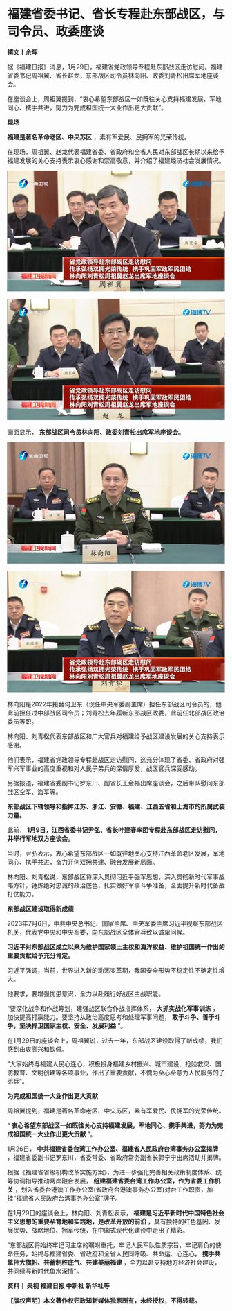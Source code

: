 # 福建省委书记、省长专程赴东部战区，与司令员、政委座谈

**撰文丨余晖**

据《福建日报》消息，1月29日，福建省党政领导专程赴东部战区走访慰问。福建省委书记周祖翼、省长赵龙，东部战区司令员林向阳、政委刘青松出席军地座谈会。

在座谈会上，周祖翼提到，“衷心希望东部战区一如既往关心支持福建发展，军地同心、携手共进，努力为完成祖国统一大业作出更大贡献”。

**现场**

**福建是著名革命老区、中央苏区** ，素有军爱民、民拥军的光荣传统。

在现场，周祖翼、赵龙代表福建省委、省政府和全省人民对东部战区长期以来给予福建发展的关心支持表示衷心感谢和崇高敬意，并介绍了福建经济社会发展情况。

![70c38c50164097c190f0cb72d521fd7e.jpg](https://raw.githubusercontent.com/qqhsx/qqnews_image/main/2024/01/30/福建省委书记、省长专程赴东部战区，与司令员、政委座谈/70c38c50164097c190f0cb72d521fd7e.jpg)

![6392f2f82c1de56f77aad9a0eb9e4042.jpg](https://raw.githubusercontent.com/qqhsx/qqnews_image/main/2024/01/30/福建省委书记、省长专程赴东部战区，与司令员、政委座谈/6392f2f82c1de56f77aad9a0eb9e4042.jpg)

画面显示， **东部战区司令员林向阳、政委刘青松出席军地座谈会。**

![289a7d129fafb6645db26e28de80314f.jpg](https://raw.githubusercontent.com/qqhsx/qqnews_image/main/2024/01/30/福建省委书记、省长专程赴东部战区，与司令员、政委座谈/289a7d129fafb6645db26e28de80314f.jpg)

![182d54ee70519cde06055348a304f084.jpg](https://raw.githubusercontent.com/qqhsx/qqnews_image/main/2024/01/30/福建省委书记、省长专程赴东部战区，与司令员、政委座谈/182d54ee70519cde06055348a304f084.jpg)

林向阳是2022年接替何卫东（现任中央军委副主席）担任东部战区司令员的，他此前担任过中部战区司令员；刘青松去年履新东部战区政委，此前任北部战区政治委员等职。

林向阳、刘青松代表东部战区和广大官兵对福建给予战区建设发展的关心支持表示感谢。

他们表示，福建省党政领导专程赴战区走访慰问，这充分体现了省委、省政府对强军兴军事业的高度重视和对人民子弟兵的深情厚爱，战区官兵深受感动。

另据报道，福建省委副书记罗东川、副省长王金福出席座谈会，之后带队慰问东部战区空军、海军等。

**东部战区下辖领导和指挥江苏、浙江、安徽、福建、江西五省和上海市的所属武装力量。**

此前， **1月9日，江西省委书记尹弘、省长叶建春率团专程赴东部战区走访慰问，并举行军地双方座谈会。**

当时，尹弘表示，衷心希望东部战区一如既往地关心支持江西革命老区发展，军地同心、携手共进，奋力开创双拥共建、融合发展新局面。

林向阳、刘青松说，东部战区将深入贯彻习近平强军思想，深入贯彻新时代军事战略方针，锤炼绝对忠诚的政治底色，扎实做好军事斗争准备，全面提升新时代备战打仗能力。

**东部战区建设取得新成绩**

2023年7月6日，中共中央总书记、国家主席、中央军委主席习近平视察东部战区机关，代表党中央和中央军委，向东部战区全体官兵致以诚挚问候。

**习近平对东部战区成立以来为维护国家领土主权和海洋权益、维护祖国统一作出的重要贡献给予充分肯定。**

习近平强调，当前，世界进入新的动荡变革期，我国安全形势不稳定性不确定性增大。

他要求，要增强忧患意识，全力以赴履行好战区主战职能。

“要深化战争和作战筹划，建强战区联合作战指挥体系， **大抓实战化军事训练** ，加快提高打赢能力。要坚持从政治高度思考和处理军事问题，
**敢于斗争、善于斗争，坚决捍卫国家主权、安全、发展利益** ”。

在1月29日的座谈会上，周祖翼说，过去一年，东部战区建设取得了新成绩，我们感到由衷高兴和钦佩。

“大家始终与福建人民心连心，积极投身福建乡村振兴、城市建设、抢险救灾、国防教育、文明创建等各项事业，作出了重要贡献，不愧为全心全意为人民服务的子弟兵”。

**为完成祖国统一大业作出更大贡献**

周祖翼提到，福建是著名革命老区、中央苏区，素有军爱民、民拥军的光荣传统。

“ **衷心希望东部战区一如既往关心支持福建发展，军地同心、携手共进，努力为完成祖国统一大业作出更大贡献** ”。

1月26日， **中共福建省委台湾工作办公室、福建省人民政府台湾事务办公室揭牌** ，福建省委副书记罗东川，省委常委、省政府常务副省长郭宁宁出席活动并揭牌。

根据《福建省省级机构改革实施方案》，为进一步强化完善相关政策制度体系、统筹协调指导推动两岸融合发展， **组建福建省委台湾工作办公室，作为省委工作机关**
，划入省委台港澳工作办公室(省政府台港澳事务办公室)对台工作职责，加挂“福建省人民政府台湾事务办公室”牌子。

在1月29日的座谈会上，林向阳、刘青松表示， **福建是习近平新时代中国特色社会主义思想的重要孕育地和实践地，是改革开放的前沿**
，具有独特的红色基因、发展优势、战略地位、拥军传统，在中国式现代化建设中走出了精彩。

“东部战区将始终牢记习主席的嘱咐重托，牢记人民军队性质宗旨，牢记肩负的使命任务，始终与福建省委、省政府和全省人民同呼吸、共命运、心连心，
**携手共擎伟大旗帜、共蓄制胜底气、共建美丽福建** ，全力以赴支持地方经济社会建设，共同续写新时代鱼水深情”。

**资料｜ 央视 福建日报 中新社 新华社等**

**【版权声明】本文著作权归政知新媒体独家所有，未经授权，不得转载。**


